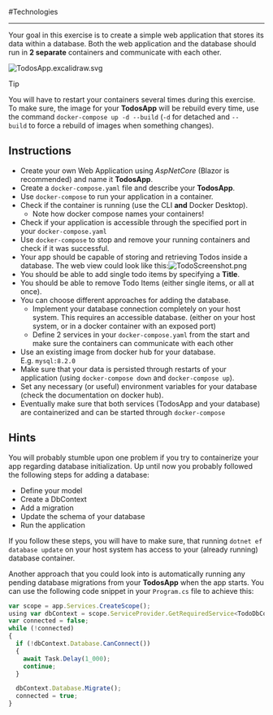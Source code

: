 #Technologies 

---

Your goal in this exercise is to create a simple web application that stores its data within a database. Both the web application and the database should run in **2 separate** containers and communicate with each other.

![TodosApp.excalidraw.svg](https://deep-thought.norwin.at/_astro/todosappexcalidraw.BFM0qLPs_Z28pQw8.svg)

Tip

You will have to restart your containers several times during this exercise. To make sure, the image for your **TodosApp** will be rebuild every time, use the command `docker-compose up -d --build` (`-d` for detached and `--build` to force a rebuild of images when something changes).

## Instructions

- Create your own Web Application using _AspNetCore_ (Blazor is recommended) and name it **TodosApp**.
- Create a `docker-compose.yaml` file and describe your **TodosApp**.
- Use `docker-compose` to run your application in a container.
- Check if the container is running (use the CLI **and** Docker Desktop).
    - Note how docker compose names your containers!
- Check if your application is accessible through the specified port in your `docker-compose.yaml`
- Use `docker-compose` to stop and remove your running containers and check if it was successful.
- Your app should be capable of storing and retrieving Todos inside a database. The web view could look like this:![TodoScreenshot.png](https://deep-thought.norwin.at/_astro/todoscreenshot.Btz1M9qC_Z2btnJ4.webp)
- You should be able to add single todo items by specifying a **Title**.
- You should be able to remove Todo Items (either single items, or all at once).
- You can choose different approaches for adding the database.
    - Implement your database connection completely on your host system. This requires an accessible database. (either on your host system, or in a docker container with an exposed port)
    - Define 2 services in your `docker-compose.yaml` from the start and make sure the containers can communicate with each other
- Use an existing image from docker hub for your database. E.g. `mysql:8.2.0`
- Make sure that your data is persisted through restarts of your application (using `docker-compose down` and `docker-compose up`).
- Set any necessary (or useful) environment variables for your database (check the documentation on docker hub).
- Eventually make sure that both services (TodosApp and your database) are containerized and can be started through `docker-compose`

## Hints

You will probably stumble upon one problem if you try to containerize your app regarding database initialization. Up until now you probably followed the following steps for adding a database:

- Define your model
- Create a DbContext
- Add a migration
- Update the schema of your database
- Run the application

If you follow these steps, you will have to make sure, that running `dotnet ef database update` on your host system has access to your (already running) database container.

Another approach that you could look into is automatically running any pending database migrations from your **TodosApp** when the app starts. You can use the following code snippet in your `Program.cs` file to achieve this:

```javascript
var scope = app.Services.CreateScope();
using var dbContext = scope.ServiceProvider.GetRequiredService<TodoDbContext>();
var connected = false;
while (!connected)
{
  if (!dbContext.Database.CanConnect())
  {
    await Task.Delay(1_000);
    continue;
  }

  dbContext.Database.Migrate();
  connected = true;
}
```

